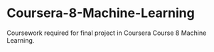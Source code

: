 # Coursera-8-Machine-Learning
Coursework required for final project in Coursera Course 8 Machine Learning.
